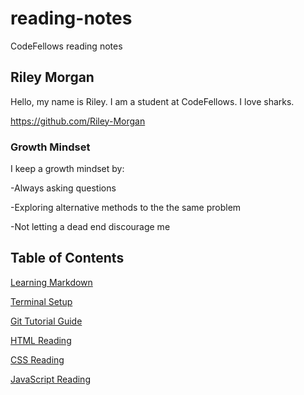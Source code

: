 # reading-notes
CodeFellows reading notes

## Riley Morgan
Hello, my name is Riley. I am a student at CodeFellows. I love sharks.

https://github.com/Riley-Morgan

### Growth Mindset
I keep a growth mindset by:

-Always asking questions

-Exploring alternative methods to the the same problem

-Not letting a dead end discourage me

## Table of Contents
[Learning Markdown](https://riley-morgan.github.io/reading-notes/learning-markdown.md)

[Terminal Setup](https://riley-morgan.github.io/reading-notes/terminal-setup.md)

[Git Tutorial Guide](https://riley-morgan.github.io/reading-notes/github-tutorial-guide.md)

[HTML Reading](https://riley-morgan.github.io/reading-notes/reading-four.md)

[CSS Reading](https://riley-morgan.github.io/reading-notes/css-reading.md)

[JavaScript Reading](https://riley-morgan.github.io/reading-notes/reading-five.md)
